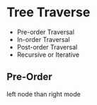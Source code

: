 # Tree Traverse

- Pre-order Traversal
- In-order Traversal
- Post-order Traversal
- Recursive or Iterative


## Pre-Order

left node than right mode